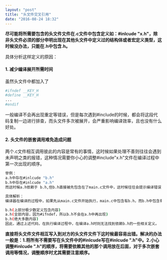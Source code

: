 ```yaml
---
layout: "post"
title: "头文件交叉引用"
date: "2016-08-24 18:32"
---
```


**尽可能将所需要包含的头文件文件在.c文件中包含定义如：#inlcude "x.h"，除非头文件必须的部分申明出现在其他头文件中定义过的结构体或者宏定义类型，这时候没办法，只能在.h中包含.h。**

具体分析这样定义的原因：

#### 1. 减少编译展开所需时间

虽然头文件中都加入了
```sh
#ifndef __KEY_H
#define __KEY_H
...
#endif
```
一般编译不会再出现重定等错误，但是每次遇到#include的时候，都会将这段代码复制一边进行排查，而头文件多次被展开，会严重影响编译效率，且也没有什么好处。

<!-- more -->



#### 2. 头文件的嵌套调用难免造成问题

两个.c文件相互调用彼此的内容是常有的事情，这时候如果处理不善则往往会遇到未声明之类的报错，这种情况需要你小心的调整#include"x.h"文件在编译过程中第一次出现的顺序。
```sh
举例：
a.h中存在#inlcude "b.h"
b.h中存在#inlcude "a.h"
而这时候a.h依赖于 b.h,但b.h直接被先包含在了main.c文件中，这时候往往会提示编译错误，原因是a.h中的一些内容未被申明定义。

具体解析：
编译器在编译的过程中，如果先从main.c文件开始执行，main.c中包含有b.h，而b.h中包含有a.h则展开为：

b.h(上部分极少数定义包含内容)
a.h(全部内容，因为#ifndef，所以b.h不会在a.h中再出现)
b.h(绝大多数内容)
因此，通过上述代码，在执行编译过程中，在编译a.h时则无法找到依赖b.h的一些相关定义。
```

**直接将头文件文件相互写入到对方的头文件文件下这时候最容易出错。解决的办法一般是：1.将所有不需要写在头文件中的#inlcude写在#inlcude ".h"中。2.小心调整#inlcude ".h"的顺序，将需要依赖其他的那个调用放在后面，对于多次嵌套调用等情况，调整顺序时尤其需要注意顺序。**
